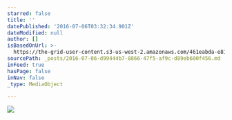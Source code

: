 ```yaml
---
starred: false
title: ''
datePublished: '2016-07-06T03:32:34.901Z'
dateModified: null
author: []
isBasedOnUrl: >-
  https://the-grid-user-content.s3-us-west-2.amazonaws.com/461eabda-e818-4df3-932f-49955a952ef7.jpg
sourcePath: _posts/2016-07-06-d99444b7-8866-47f5-af9c-d89eb600f456.md
inFeed: true
hasPage: false
inNav: false
_type: MediaObject

---
```

![](https://the-grid-user-content.s3-us-west-2.amazonaws.com/461eabda-e818-4df3-932f-49955a952ef7.jpg)